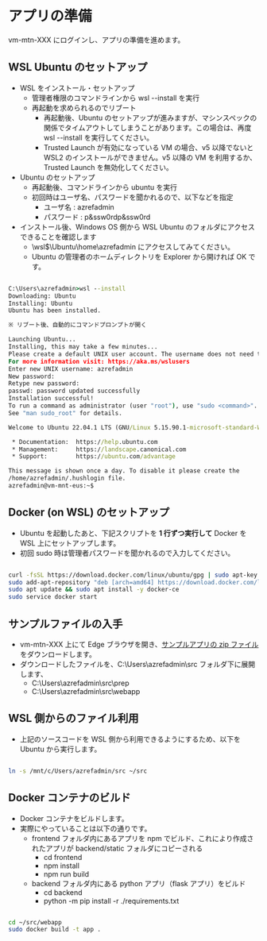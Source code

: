 # アプリの準備

vm-mtn-XXX にログインし、アプリの準備を進めます。

## WSL Ubuntu のセットアップ

- WSL をインストール・セットアップ
  - 管理者権限のコマンドラインから wsl --install を実行
  - 再起動を求められるのでリブート
    - 再起動後、Ubuntu のセットアップが進みますが、マシンスペックの関係でタイムアウトしてしまうことがあります。この場合は、再度 wsl --install を実行してください。
    - Trusted Launch が有効になっている VM の場合、v5 以降でないと WSL2 のインストールができません。v5 以降の VM を利用するか、Trusted Launch を無効化してください。
- Ubuntu のセットアップ
  - 再起動後、コマンドラインから ubuntu を実行
  - 初回時はユーザ名、パスワードを聞かれるので、以下などを指定
    - ユーザ名 : azrefadmin
    - パスワード : p&ssw0rdp&ssw0rd
- インストール後、Windows OS 側から WSL Ubuntu のフォルダにアクセスできることを確認します
  - \\wsl$\Ubuntu\home\azrefadmin にアクセスしてみてください。
  - Ubuntu の管理者のホームディレクトリを Explorer から開ければ OK です。

```cmd

C:\Users\azrefadmin>wsl --install
Downloading: Ubuntu
Installing: Ubuntu
Ubuntu has been installed.

※ リブート後、自動的にコマンドプロンプトが開く

Launching Ubuntu...
Installing, this may take a few minutes...
Please create a default UNIX user account. The username does not need to match your Windows username.
For more information visit: https://aka.ms/wslusers
Enter new UNIX username: azrefadmin
New password:
Retype new password:
passwd: password updated successfully
Installation successful!
To run a command as administrator (user "root"), use "sudo <command>".
See "man sudo_root" for details.

Welcome to Ubuntu 22.04.1 LTS (GNU/Linux 5.15.90.1-microsoft-standard-WSL2 x86_64)

 * Documentation:  https://help.ubuntu.com
 * Management:     https://landscape.canonical.com
 * Support:        https://ubuntu.com/advantage

This message is shown once a day. To disable it please create the
/home/azrefadmin/.hushlogin file.
azrefadmin@vm-mnt-eus:~$

```

## Docker (on WSL) のセットアップ

- Ubuntu を起動したあと、下記スクリプトを **1 行ずつ実行して** Docker を WSL 上にセットアップします。
- 初回 sudo 時は管理者パスワードを聞かれるので入力してください。

```bash

curl -fsSL https://download.docker.com/linux/ubuntu/gpg | sudo apt-key add -
sudo add-apt-repository "deb [arch=amd64] https://download.docker.com/linux/ubuntu focal stable"
sudo apt update && sudo apt install -y docker-ce
sudo service docker start

```

## サンプルファイルの入手

- vm-mtn-XXX 上にて Edge ブラウザを開き、[サンプルアプリの zip ファイル](aoai-sample4.zip) をダウンロードします。
- ダウンロードしたファイルを、C:\Users\azrefadmin\src フォルダ下に展開します、
  - C:\Users\azrefadmin\src\prep
  - C:\Users\azrefadmin\src\webapp

## WSL 側からのファイル利用

- 上記のソースコードを WSL 側から利用できるようにするため、以下を Ubuntu から実行します。

```bash

ln -s /mnt/c/Users/azrefadmin/src ~/src

```

## Docker コンテナのビルド

- Docker コンテナをビルドします。
- 実際にやっていることは以下の通りです。
  - frontend フォルダ内にあるアプリを npm でビルド、これにより作成されたアプリが backend/static フォルダにコピーされる
    - cd frontend
    - npm install
    - npm run build
  - backend フォルダ内にある python アプリ（flask アプリ）をビルド
    - cd backend
    - python -m pip install -r ./requirements.txt

```bash

cd ~/src/webapp
sudo docker build -t app .

```
